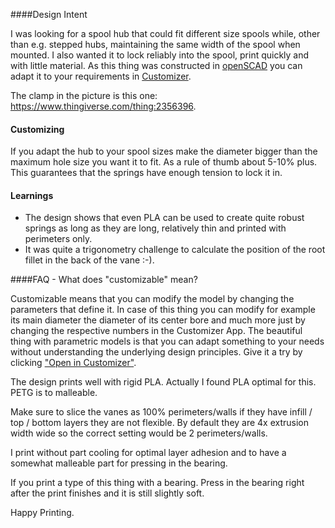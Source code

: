 ####Design Intent

I was looking for a spool hub that could fit different size spools while, other than e.g. stepped hubs, maintaining the same width of the spool when mounted. I also wanted it to lock reliably into the spool, print quickly and with little material.
As this thing was constructed in [openSCAD](http://www.openscad.org/documentation.html) you can adapt it to your requirements in [Customizer](https://www.thingiverse.com/apps/customizer/run?thing_id=2334107).

The clamp in the picture is this one: https://www.thingiverse.com/thing:2356396.

#### Customizing

If you adapt the hub to your spool sizes make the diameter bigger than the maximum hole size you want it to fit. As a rule of thumb about 5-10% plus. This guarantees that the springs have enough tension to lock it in.

#### Learnings

- The design shows that even PLA can be used to create quite robust springs as long as they are long, relatively thin and printed with perimeters only.
- It was quite a trigonometry challenge to calculate the position of the root fillet in the back of the vane :-).



####FAQ - What does "customizable" mean?

Customizable means that you can modify the model by changing the parameters that define it. In case of this thing you can modify for example its main diameter the diameter of its center bore and much more just by changing the respective numbers in the Customizer App.
The beautiful thing with parametric models is that you can adapt something to your needs without understanding the underlying design principles. Give it a try by clicking ["Open in Customizer"](https://www.thingiverse.com/apps/customizer/run?thing_id=2334107).


The design prints well with rigid PLA. Actually I found PLA optimal for this. PETG is to malleable.

Make sure to slice the vanes as 100% perimeters/walls if they have infill / top / bottom layers they are not flexible. By default they are 4x extrusion width wide so the correct setting would be 2 perimeters/walls.

I print without part cooling for optimal layer adhesion and to have a somewhat malleable part for pressing in the bearing.

If you print a type of this thing with a bearing. Press in the bearing right after the print finishes and it is still slightly soft.

Happy Printing.